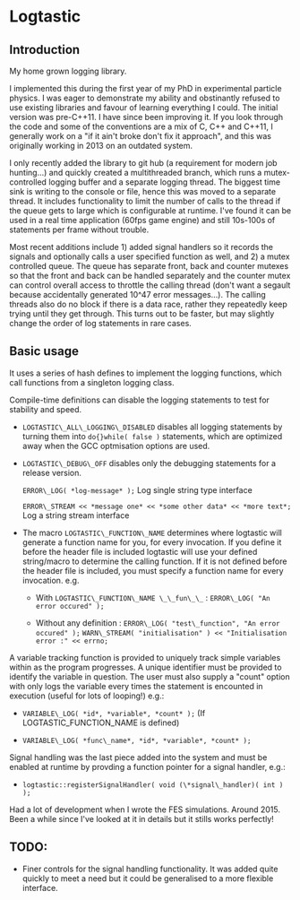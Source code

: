 # Logtastic

## Introduction

My home grown logging library.

I implemented this during the first year of my PhD in experimental particle physics. I was eager to demonstrate my ability and obstinantly refused to use existing libraries and favour of learning everything I could. The initial version was pre-C++11. I have since been improving it. If you look through the code and some of the conventions are a mix of C, C++ and C++11, I generally work on a "if it ain't broke don't fix it approach", and this was originally working in 2013 on an outdated system.

I only recently added the library to git hub (a requirement for modern job hunting...) and quickly created a multithreaded branch, which runs a mutex-controlled logging buffer and a separate logging thread. The biggest time sink is writing to the console or file, hence this was moved to a separate thread. It includes functionality to limit the number of calls to the thread if the queue gets to large which is configurable at runtime. I've found it can be used in a real time application (60fps game engine) and still 10s-100s of statements per frame without trouble. 

Most recent additions include 1) added signal handlers so it records the signals and optionally calls a user specified function as well, and 2) a mutex controlled queue.
The queue has separate front, back and counter mutexes so that the front and back can be handled separately and the counter mutex can control overall access to throttle the calling thread (don't want a segault because accidentally generated 10^47 error messages...). The calling threads also do no block if there is a data race, rather they repeatedly keep trying until they get through. This turns out to be faster, but may slightly change the order of log statements in rare cases.

## Basic usage

It uses a series of hash defines to implement the logging functions, which call functions from a singleton logging class.

Compile-time definitions can disable the logging statements to test for stability and speed.

 * `LOGTASTIC\_ALL\_LOGGING\_DISABLED` disables all logging statements by turning them into `do{}while( false )` statements, which are optimized away when the GCC optmisation options are used.

 * `LOGTASTIC\_DEBUG\_OFF` disables only the debugging statements for a release version.

   `ERROR\_LOG( *log-message* );` Log single string type interface

   `ERROR\_STREAM << *message one* << *some other data* << *more text*;` Log a string stream interface


 * The macro `LOGTASTIC\_FUNCTION\_NAME` determines where logtastic will generate a function name for you, for every invocation. If you define it before the header file is included logtastic will use your defined string/macro to determine the calling function.
   If it is not defined before the header file is included, you must specify a function name for every invocation. e.g.

   - With `LOGTASTIC\_FUNCTION\_NAME \_\_fun\_\_` :
     `ERROR\_LOG( "An error occured" );`

   - Without any definition :
     `ERROR\_LOG( "test\_function", "An error occured" );`
     `WARN\_STREAM( "initialisation" ) << "Initialisation error :" << errno;`


A variable tracking function is provided to uniquely track simple variables within as the program progresses. A unique identifier must be provided to identify the variable in question.
The user must also supply a "count" option with only logs the variable every <count> times the statement is encounted in execution (useful for lots of looping!) e.g.:

 * `VARIABLE\_LOG( *id*, *variable*, *count* );` (If LOGTASTIC\_FUNCTION\_NAME is defined)

 * `VARIABLE\_LOG( *func\_name*, *id*, *variable*, *count* );`

Signal handling was the last piece added into the system and must be enabled at runtime by provding a function pointer for a signal handler, e.g.:
 * `logtastic::registerSignalHandler( void (\*signal\_handler)( int ) );`
	
Had a lot of development when I wrote the FES simulations. Around 2015. Been a while since I've looked
at it in details but it stills works perfectly!



## TODO:
 
 * Finer controls for the signal handling functionality. It was added quite quickly to meet a need
   but it could be generalised to a more flexible interface.

